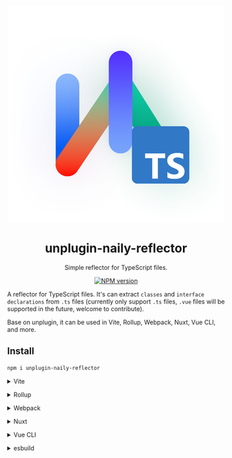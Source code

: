 <div align="center">

![unplugin-naily-reflector-logo](./docs/logo_black_fixed.png)

# unplugin-naily-reflector

Simple reflector for TypeScript files.

[![NPM version](https://img.shields.io/npm/v/unplugin-naily-reflector?color=a1b858&label=npm)](https://www.npmjs.com/package/unplugin-naily-reflector)

</div>

A reflector for TypeScript files. It's can extract `classes` and `interface declarations` from `.ts` files (currently only support `.ts` files, `.vue` files will be supported in the future, welcome to contribute).

Base on unplugin, it can be used in Vite, Rollup, Webpack, Nuxt, Vue CLI, and more.

## Install

```bash
npm i unplugin-naily-reflector
```

<details>
<summary>Vite</summary><br>

```ts
// vite.config.ts
import Reflector from 'unplugin-naily-reflector/vite'

export default defineConfig({
  plugins: [
    Reflector({ /* options */ }),
  ],
})
```

Example: [`playground/`](./playground/)

<br></details>

<details>
<summary>Rollup</summary><br>

```ts
// rollup.config.js
import Reflector from 'unplugin-naily-reflector/rollup'

export default {
  plugins: [
    Reflector({ /* options */ }),
  ],
}
```

<br></details>

<details>
<summary>Webpack</summary><br>

```ts
// webpack.config.js
module.exports = {
  /* ... */
  plugins: [
    require('unplugin-naily-reflector/webpack')({ /* options */ })
  ]
}
```

<br></details>

<details>
<summary>Nuxt</summary><br>

```ts
// nuxt.config.js
export default defineNuxtConfig({
  modules: [
    ['unplugin-naily-reflector/nuxt', { /* options */ }],
  ],
})
```

> This module works for both Nuxt 2 and [Nuxt Vite](https://github.com/nuxt/vite)

<br></details>

<details>
<summary>Vue CLI</summary><br>

```ts
// vue.config.js
module.exports = {
  configureWebpack: {
    plugins: [
      require('unplugin-naily-reflector/webpack')({ /* options */ }),
    ],
  },
}
```

<br></details>

<details>
<summary>esbuild</summary><br>

```ts
// esbuild.config.js
import { build } from 'esbuild'
import Reflector from 'unplugin-naily-reflector/esbuild'

build({
  plugins: [Reflector()],
})
```

<br></details>
